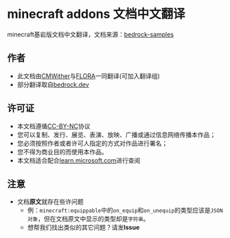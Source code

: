 # minecraft addons 文档中文翻译
minecraft基岩版文档中文翻译，文档来源：[bedrock-samples](https://github.com/Mojang/bedrock-samples)
## 作者
- 此文档由[CMWither](https://github.com/DrCMWither)与[FLORA](https://github.com/Bleakzun)一同翻译(可加入翻译组)
- 部分翻译取自[bedrock.dev](https://bedrock.dev/zh)
## 许可证
- 本文档遵循[CC-BY-NC](https://creativecommons.org/licenses/by-nc/4.0/deed.zh)协议
- 您可以复制、发行、展览、表演、放映、广播或通过信息网络传播本作品；
- 您必须按照作者或者许可人指定的方式对作品进行署名；
- 您不得为商业目的而使用本作品。
- 本文档适合配合[learn.microsoft.com](https://learn.microsoft.com/en-us/minecraft/creator/reference/content/entityreference/examples/componentlist?view=minecraft-bedrock-stable)进行查阅
## 注意
- 文档**原文**就存在些许问题
  - 例：`minecraft:equippable`中的`on_equip`和`on_unequip`的类型应该是`JSON对象`，但在文档原文中显示的类型却是`字符串`。
  - 想帮我们找出类似的其它问题？请发**Issue**